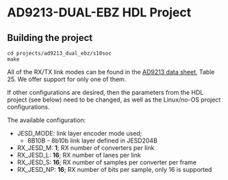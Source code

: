 # AD9213-DUAL-EBZ HDL Project

## Building the project

```
cd projects/ad9213_dual_ebz/s10soc
make
```

All of the RX/TX link modes can be found in the [AD9213 data sheet](https://www.analog.com/media/en/technical-documentation/data-sheets/ad9213.pdf), Table 25. We offer support for only one of them.

If other configurations are desired, then the parameters from the HDL project (see below) need to be changed, as well as the Linux/no-OS project configurations.

The available configuration:

- JESD_MODE: link layer encoder mode used; 
  - 8B10B - 8b10b link layer defined in JESD204B
- RX_JESD_M: **1**; RX number of converters per link
- RX_JESD_L: **16**; RX number of lanes per link
- RX_JESD_S: **16**; RX number of samples per converter per frame
- RX_JESD_NP: **16**; RX number of bits per sample, only 16 is supported
